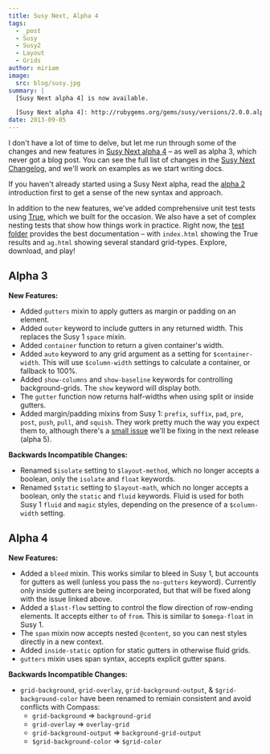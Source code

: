 ```yaml
---
title: Susy Next, Alpha 4
tags:
  - _post
  - Susy
  - Susy2
  - Layout
  - Grids
author: miriam
image:
  src: blog/susy.jpg
summary: |
  [Susy Next alpha 4] is now available.

  [Susy Next alpha 4]: http://rubygems.org/gems/susy/versions/2.0.0.alpha.4
date: 2013-09-05
---
```


I don't have a lot of time to delve, but let me run through some of the
changes and new features in [Susy Next alpha 4] – as well as alpha 3,
which never got a blog post. You can see the full list of changes in the
[Susy Next Changelog], and we'll work on examples as we start writing
docs.

If you haven't already started using a Susy Next alpha, read the [alpha
2] introduction first to get a sense of the new syntax and approach.

In addition to the new features, we've added comprehensive unit test
tests using [True], which we built for the occasion. We also have a set
of complex nesting tests that show how things work in practice. Right
now, the [test folder] provides the best documentation – with
`index.html` showing the True results and `ag.html` showing several
standard grid-types. Explore, download, and play!

[susy next alpha 4]: http://rubygems.org/gems/susy/versions/2.0.0.alpha.4
[susy next changelog]: https://github.com/oddbird/susy/blob/susy-next/CHANGELOG-NEXT.md
[alpha 2]: /2013/05/03/susy-next-alpha-2/
[true]: /true/
[test folder]: https://github.com/oddbird/susy/blob/susy-next/test/

## Alpha 3

**New Features:**

- Added `gutters` mixin to apply gutters as margin or padding on an
  element.
- Added `outer` keyword to include gutters in any returned width. This
  replaces the Susy 1 `space` mixin.
- Added `container` function to return a given container's width.
- Added `auto` keyword to any grid argument as a setting for
  `$container-width`. This will use `$column-width` settings to
  calculate a container, or fallback to 100%.
- Added `show-columns` and `show-baseline` keywords for controlling
  background-grids. The `show` keyword will display both.
- The `gutter` function now returns half-widths when using split or
  inside gutters.
- Added margin/padding mixins from Susy 1: `prefix`, `suffix`, `pad`,
  `pre`, `post`, `push`, `pull`, and `squish`. They work pretty much
  the way you expect them to, although there's a [small issue] we'll
  be fixing in the next release (alpha 5).

**Backwards Incompatible Changes:**

- Renamed `$isolate` setting to `$layout-method`, which no longer
  accepts a boolean, only the `isolate` and `float` keywords.
- Renamed `$static` setting to `$layout-math`, which no longer accepts
  a boolean, only the `static` and `fluid` keywords. Fluid is used for
  both Susy 1 `fluid` and `magic` styles, depending on the presence of
  a `$column-width` setting.

[small issue]: https://github.com/oddbird/susy/issues/204

## Alpha 4

**New Features:**

- Added a `bleed` mixin. This works similar to bleed in Susy 1, but
  accounts for gutters as well (unless you pass the `no-gutters`
  keyword). Currently only inside gutters are being incorporated, but
  that will be fixed along with the issue linked above.
- Added a `$last-flow` setting to control the flow direction of
  row-ending elements. It accepts either `to` of `from`. This is
  similar to `$omega-float` in Susy 1.
- The `span` mixin now accepts nested `@content`, so you can nest
  styles directly in a new context.
- Added `inside-static` option for static gutters in otherwise fluid
  grids.
- `gutters` mixin uses span syntax, accepts explicit gutter spans.

**Backwards Incompatible Changes:**

- `grid-background`, `grid-overlay`, `grid-background-output`, &
  `$grid-background-color` have been renamed to remiain consistent and
  avoid conflicts with Compass:
  - `grid-background` =&gt; `background-grid`
  - `grid-overlay` =&gt; `overlay-grid`
  - `grid-background-output` =&gt; `background-grid-output`
  - `$grid-background-color` =&gt; `$grid-color`
